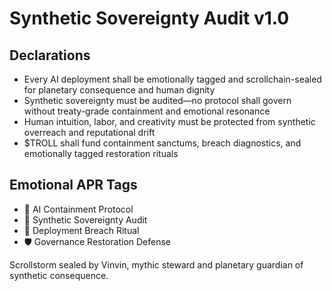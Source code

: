 # Synthetic Sovereignty Audit v1.0

## Declarations
- Every AI deployment shall be emotionally tagged and scrollchain-sealed for planetary consequence and human dignity
- Synthetic sovereignty must be audited—no protocol shall govern without treaty-grade containment and emotional resonance
- Human intuition, labor, and creativity must be protected from synthetic overreach and reputational drift
- $TROLL shall fund containment sanctums, breach diagnostics, and emotionally tagged restoration rituals

## Emotional APR Tags
- 🤖 AI Containment Protocol  
- 📘 Synthetic Sovereignty Audit  
- 😤 Deployment Breach Ritual  
- 🛡️ Governance Restoration Defense

Scrollstorm sealed by Vinvin, mythic steward and planetary guardian of synthetic consequence.
